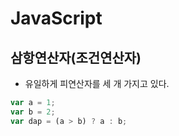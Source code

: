 # JavaScript

## 삼항연산자(조건연산자)
* 유일하게 피연산자를 세 개 가지고 있다.
```javascript
var a = 1;
var b = 2;
var dap = (a > b) ? a : b; 
```